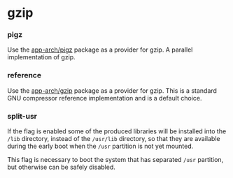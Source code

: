 # gzip

### pigz
Use the [app-arch/pigz](../app-arch/pigz.md) package as a provider for gzip. A parallel implementation of gzip.

### reference
Use the [app-arch/gzip](../app-arch/gzip.md) package as a provider for gzip. This is a standard GNU compressor reference implementation and is a default choice.

### split-usr
If the flag is enabled some of the produced libraries will be installed into the `/lib` directory, instead of the `/usr/lib` directory, so that they are available during the early boot when the `/usr` partition is not yet mounted.

This flag is necessary to boot the system that has separated `/usr` partition, but otherwise can be safely disabled.
